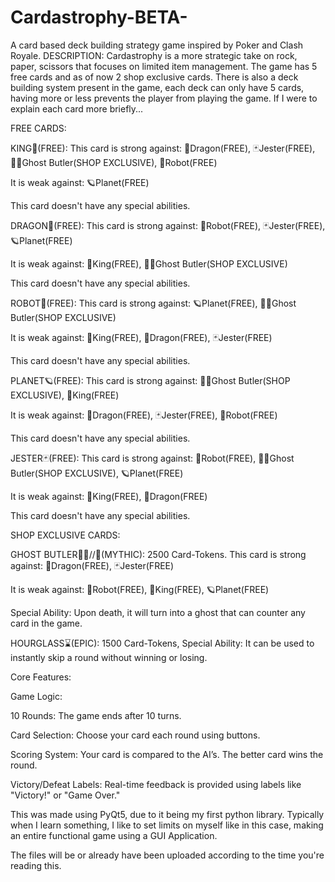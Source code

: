 # Cardastrophy-BETA-
A card based deck building strategy game inspired by Poker and Clash Royale.
DESCRIPTION:
Cardastrophy is a more strategic take on rock, paper, scissors that focuses on limited item management. The game has 5 free cards and as of now 2 shop exclusive cards. There is also a deck building system present in the game, each deck can only have 5 cards, having more or less prevents the player from playing the game. If I were to explain each card more briefly...

FREE CARDS:

KING🫅(FREE):
This card is strong against:
🐉Dragon(FREE),
🃏Jester(FREE),
🤵‍♂️Ghost Butler(SHOP EXCLUSIVE),
🤖Robot(FREE)

It is weak against:
🪐Planet(FREE)

This card doesn't have any special abilities.

DRAGON🐉(FREE):
This card is strong against:
🤖Robot(FREE),
🃏Jester(FREE),
🪐Planet(FREE)

It is weak against:
🫅King(FREE),
🤵‍♂️Ghost Butler(SHOP EXCLUSIVE)

This card doesn't have any special abilities.

ROBOT🤖(FREE):
This card is strong against:
🪐Planet(FREE),
🤵‍♂️Ghost Butler(SHOP EXCLUSIVE)

It is weak against:
🫅King(FREE),
🐉Dragon(FREE),
🃏Jester(FREE)

This card doesn't have any special abilities.

PLANET🪐(FREE):
This card is strong against:
🤵‍♂️Ghost Butler(SHOP EXCLUSIVE),
🫅King(FREE)

It is weak against:
🐉Dragon(FREE),
🃏Jester(FREE),
🤖Robot(FREE)

This card doesn't have any special abilities.

JESTER🃏(FREE):
This card is strong against:
🤖Robot(FREE),
🤵‍♂️Ghost Butler(SHOP EXCLUSIVE),
🪐Planet(FREE)

It is weak against:
🫅King(FREE),
🐉Dragon(FREE)

This card doesn't have any special abilities.

SHOP EXCLUSIVE CARDS:

GHOST BUTLER🤵‍♂️//👻(MYTHIC):
2500 Card-Tokens.
This card is strong against:
🐉Dragon(FREE),
🃏Jester(FREE)

It is weak against:
🤖Robot(FREE),
🫅King(FREE),
🪐Planet(FREE)

Special Ability: Upon death, it will turn into a ghost that can counter any card in the game.

HOURGLASS⌛(EPIC):
1500 Card-Tokens,
Special Ability: It can be used to instantly skip a round without winning or losing.

Core Features:

Game Logic:

10 Rounds: The game ends after 10 turns.

Card Selection: Choose your card each round using buttons.

Scoring System: Your card is compared to the AI’s. The better card wins the round.

Victory/Defeat Labels: Real-time feedback is provided using labels like "Victory!" or "Game Over."

This was made using PyQt5, due to it being my first python library. Typically when I learn something, I like to set limits on myself like in this case, making an entire functional game using a GUI Application.

The files will be or already have been uploaded according to the time you're reading this.

